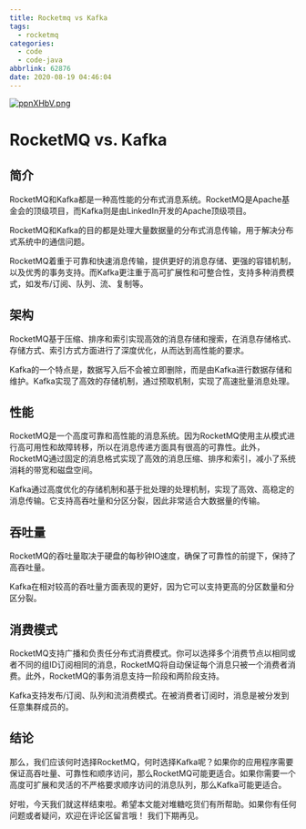 ```yaml
---
title: Rocketmq vs Kafka
tags:
  - rocketmq
categories:
  - code
  - code-java
abbrlink: 62876
date: 2020-08-19 04:46:04
---
```

[![ppnXHbV.png](https://s1.ax1x.com/2023/03/10/ppnXHbV.png)](https://imgse.com/i/ppnXHbV)

<!--more-->

# RocketMQ vs. Kafka


## 简介

RocketMQ和Kafka都是一种高性能的分布式消息系统。RocketMQ是Apache基金会的顶级项目，而Kafka则是由LinkedIn开发的Apache顶级项目。

RocketMQ和Kafka的目的都是处理大量数据量的分布式消息传输，用于解决分布式系统中的通信问题。

RocketMQ着重于可靠和快速消息传输，提供更好的消息存储、更强的容错机制，以及优秀的事务支持。而Kafka更注重于高可扩展性和可整合性，支持多种消费模式，如发布/订阅、队列、流、复制等。

## 架构

RocketMQ基于压缩、排序和索引实现高效的消息存储和搜索，在消息存储格式、存储方式、索引方式方面进行了深度优化，从而达到高性能的要求。

Kafka的一个特点是，数据写入后不会被立即删除，而是由Kafka进行数据存储和维护。Kafka实现了高效的存储机制，通过预取机制，实现了高速批量消息处理。

## 性能

RocketMQ是一个高度可靠和高性能的消息系统。因为RocketMQ使用主从模式进行高可用性和故障转移，所以在消息传递方面具有很高的可靠性。此外，RocketMQ通过固定的消息格式实现了高效的消息压缩、排序和索引，减小了系统消耗的带宽和磁盘空间。

Kafka通过高度优化的存储机制和基于批处理的处理机制，实现了高效、高稳定的消息传输。它支持高吞吐量和分区分裂，因此非常适合大数据量的传输。

## 吞吐量

RocketMQ的吞吐量取决于硬盘的每秒钟IO速度，确保了可靠性的前提下，保持了高吞吐量。

Kafka在相对较高的吞吐量方面表现的更好，因为它可以支持更高的分区数量和分区分裂。

## 消费模式

RocketMQ支持广播和负责任分布式消费模式。你可以选择多个消费节点以相同或者不同的组ID订阅相同的消息，RocketMQ将自动保证每个消息只被一个消费者消费。此外，RocketMQ的事务消息支持一阶段和两阶段支持。

Kafka支持发布/订阅、队列和流消费模式。在被消费者订阅时，消息是被分发到任意集群成员的。

## 结论

那么，我们应该何时选择RocketMQ，何时选择Kafka呢？如果你的应用程序需要保证高吞吐量、可靠性和顺序访问，那么RocketMQ可能更适合。如果你需要一个高度可扩展和灵活的不严格要求顺序访问的消息队列，那么Kafka可能更适合。

好啦，今天我们就这样结束啦。希望本文能对堆糖吃货们有所帮助。如果你有任何问题或者疑问，欢迎在评论区留言哦！ 我们下期再见。